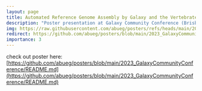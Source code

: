 ```yaml
---
layout: page
title: Automated Reference Genome Assembly by Galaxy and the Vertebrate Genome Project
description: "Poster presentation at Galaxy Community Conference (Brisbane, Australia: 2023)"
img: https://raw.githubusercontent.com/abueg/posters/refs/heads/main/2023_GalaxyCommunityConference/GCC2023_VGP_poster_pg1.png
redirect: https://github.com/abueg/posters/blob/main/2023_GalaxyCommunityConference/README.md
importance: 3
---
```


check out poster here: [https://github.com/abueg/posters/blob/main/2023_GalaxyCommunityConference/README.md](https://github.com/abueg/posters/blob/main/2023_GalaxyCommunityConference/README.md)